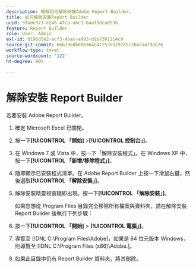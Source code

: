 ```yaml
---
description: 瞭解如何解除安裝Adobe Report Builder。
title: 如何解除安裝Report Builder
uuid: 3fade973-e246-4fcb-abc1-0aafddca0536
feature: Report Builder
role: User, Admin
exl-id: 8196d5e2-acf3-4bac-a993-d1b7301214c9
source-git-commit: 66b7de0b008364e47253d319785c204ca479ab26
workflow-type: tm+mt
source-wordcount: '122'
ht-degree: 90%

---
```


# 解除安裝 Report Builder

若要安裝 Adobe Report Builder。

1. 確定 Microsoft Excel 已關閉。
1. 按一下&#x200B;**[!UICONTROL 「開始]** >**[!UICONTROL 控制台」]**。
1. 在 Windows 7 或 Vista 中，按一下「解除安裝程式」。在 Windows XP 中，按一下&#x200B;**[!UICONTROL 「新增/移除程式」]**。
1. 隨即顯示已安裝程式清單。在 Adobe Report Builder 上按一下滑鼠右鍵，然後選取&#x200B;**[!UICONTROL 「解除安裝」]**。
1. 解除安裝精靈視窗隨即出現。按一下&#x200B;**[!UICONTROL 「解除安裝」]**。

   如果您想從 Program Files 目錄完全移除所有檔案與資料夾，請在解除安裝 Report Builder 後執行下列步驟：
1. 按一下&#x200B;**[!UICONTROL 「開始]** > **[!UICONTROL 電腦」]**。
1. 導覽至 [!DNL C:\Program Files\Adobe\]，如果是 64 位元版本 Windows，則導覽至 [!DNL C:\Program Files (x86)\Adobe.]。
1. 如果此目錄中仍有 Report Builder 資料夾，將其刪除。
